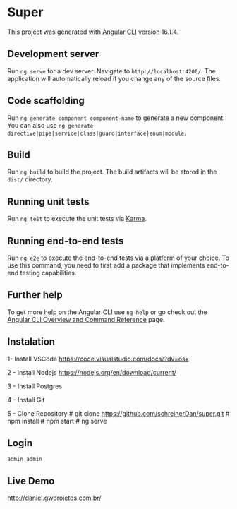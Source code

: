 # Super

This project was generated with [Angular CLI](https://github.com/angular/angular-cli) version 16.1.4.

## Development server

Run `ng serve` for a dev server. Navigate to `http://localhost:4200/`. The application will automatically reload if you change any of the source files.

## Code scaffolding

Run `ng generate component component-name` to generate a new component. You can also use `ng generate directive|pipe|service|class|guard|interface|enum|module`.

## Build

Run `ng build` to build the project. The build artifacts will be stored in the `dist/` directory.

## Running unit tests

Run `ng test` to execute the unit tests via [Karma](https://karma-runner.github.io).

## Running end-to-end tests

Run `ng e2e` to execute the end-to-end tests via a platform of your choice. To use this command, you need to first add a package that implements end-to-end testing capabilities.

## Further help

To get more help on the Angular CLI use `ng help` or go check out the [Angular CLI Overview and Command Reference](https://angular.io/cli) page.

## Instalation
  1- Install VSCode
      https://code.visualstudio.com/docs/?dv=osx

  2 - Install Nodejs
      https://nodejs.org/en/download/current/
  
  3 - Install Postgres
      

  4 - Install Git

  5 - Clone Repository
      # git clone https://github.com/schreinerDan/super.git
      # npm install
      # npm start
      # ng serve

## Login
    admin admin
    
## Live Demo
  http://daniel.gwprojetos.com.br/

